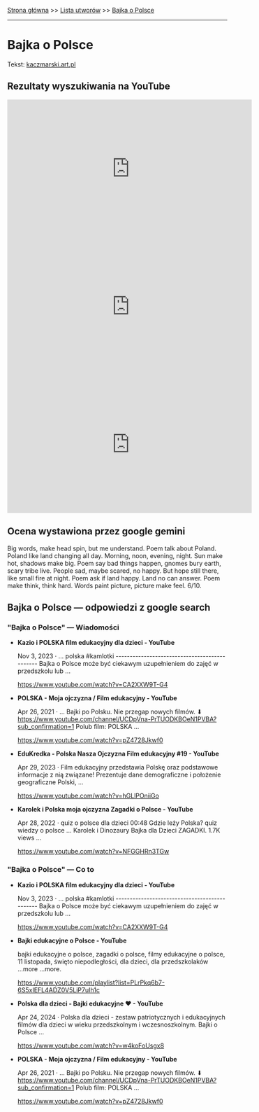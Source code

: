 [Strona główna](../index.md) >> [Lista utworów](../list.md) >> [Bajka o Polsce](26.md)

---

# Bajka o Polsce

Tekst: [kaczmarski.art.pl](https://www.kaczmarski.art.pl/tworczosc/wiersze/bajka-o-polsce/)

## Rezultaty wyszukiwania na YouTube

<iframe width="560" height="315" src="https://www.youtube.com/embed/39sUrIv4_3c?si=IdontcarewhotheIRSsendsImnotpayingtaxes" title="YouTube video player" frameborder="0" allow="accelerometer; autoplay; clipboard-write; encrypted-media; gyroscope; picture-in-picture; web-share" referrerpolicy="strict-origin-when-cross-origin" allowfullscreen></iframe>

<iframe width="560" height="315" src="https://www.youtube.com/embed/b_6XgrK31lY?si=IdontcarewhotheIRSsendsImnotpayingtaxes" title="YouTube video player" frameborder="0" allow="accelerometer; autoplay; clipboard-write; encrypted-media; gyroscope; picture-in-picture; web-share" referrerpolicy="strict-origin-when-cross-origin" allowfullscreen></iframe>

<iframe width="560" height="315" src="https://www.youtube.com/embed/kmxrnkGu5Q4?si=IdontcarewhotheIRSsendsImnotpayingtaxes" title="YouTube video player" frameborder="0" allow="accelerometer; autoplay; clipboard-write; encrypted-media; gyroscope; picture-in-picture; web-share" referrerpolicy="strict-origin-when-cross-origin" allowfullscreen></iframe>

## Ocena wystawiona przez google gemini

Big words, make head spin, but me understand. Poem talk about Poland. Poland like land changing all day. Morning, noon, evening, night. Sun make hot, shadows make big. Poem say bad things happen, gnomes bury earth, scary tribe live. People sad, maybe scared, no happy. But hope still there, like small fire at night. Poem ask if land happy. Land no can answer. Poem make think, think hard. Words paint picture, picture make feel. 6/10.


## Bajka o Polsce — odpowiedzi z google search

### "Bajka o Polsce" — Wiadomości

- **Kazio i POLSKA film edukacyjny dla dzieci - YouTube**

    Nov 3, 2023  ·  ... polska #kamlotki ---------------------------------------------- Bajka o Polsce może być ciekawym uzupełnieniem do zajęć w przedszkolu lub ... 

   <https://www.youtube.com/watch?v=CA2XXW9T-G4>
- **POLSKA - Moja ojczyzna / Film edukacyjny - YouTube**

    Apr 26, 2021  ·  ... Bajki po Polsku. Nie przegap nowych filmów. ⬇ https://www.youtube.com/channel/UCDpVna-PrTUODKBOeN1PVBA?sub_confirmation=1 Polub film: POLSKA ... 

   <https://www.youtube.com/watch?v=pZ4728Jkwf0>
- **EduKredka - Polska Nasza Ojczyzna Film edukacyjny #19 - YouTube**

    Apr 29, 2023  ·  Film edukacyjny przedstawia Polskę oraz podstawowe informacje z nią związane! Prezentuje dane demograficzne i położenie geograficzne Polski, ... 

   <https://www.youtube.com/watch?v=hGLlPOniiGo>
- **Karolek i Polska moja ojczyzna Zagadki o Polsce - YouTube**

    Apr 28, 2022  ·  quiz o polsce dla dzieci 00:48 Gdzie leży Polska? quiz wiedzy o polsce ... Karolek i Dinozaury Bajka dla Dzieci ZAGADKI. 1.7K views ... 

   <https://www.youtube.com/watch?v=NFGGHRn3TGw>

### "Bajka o Polsce" — Co to

- **Kazio i POLSKA film edukacyjny dla dzieci - YouTube**

    Nov 3, 2023  ·  ... polska #kamlotki ---------------------------------------------- Bajka o Polsce może być ciekawym uzupełnieniem do zajęć w przedszkolu lub ... 

   <https://www.youtube.com/watch?v=CA2XXW9T-G4>
- **Bajki edukacyjne o Polsce - YouTube**

    bajki edukacyjne o polsce, zagadki o polsce, filmy edukacyjne o polsce, 11 listopada, święto niepodległości, dla dzieci, dla przedszkolaków ...more ...more. 

   <https://www.youtube.com/playlist?list=PLrPkq6b7-6S5xIEFL4ADZ0V5LiP7uIh1c>
- **Polska dla dzieci - Bajki edukacyjne ❤   - YouTube**

    Apr 24, 2024  ·  Polska dla dzieci - zestaw patriotycznych i edukacyjnych filmów dla dzieci w wieku przedszkolnym i wczesnoszkolnym. Bajki o Polsce ... 

   <https://www.youtube.com/watch?v=w4koFoUsgx8>
- **POLSKA - Moja ojczyzna / Film edukacyjny - YouTube**

    Apr 26, 2021  ·  ... Bajki po Polsku. Nie przegap nowych filmów. ⬇ https://www.youtube.com/channel/UCDpVna-PrTUODKBOeN1PVBA?sub_confirmation=1 Polub film: POLSKA ... 

   <https://www.youtube.com/watch?v=pZ4728Jkwf0>

